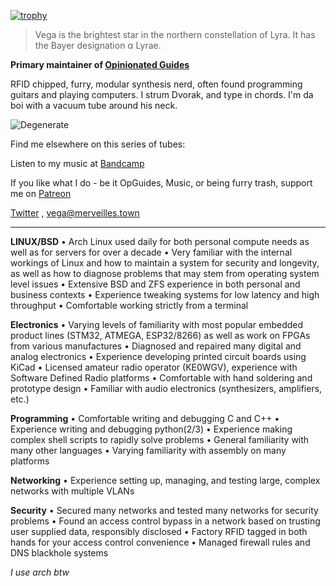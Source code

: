 [![trophy](https://github-profile-trophy.vercel.app/?username=VegaDeftwing)](https://github.com/ryo-ma/github-profile-trophy)

> Vega is the brightest star in the northern constellation of Lyra. It has the Bayer designation α Lyrae. 

**Primary maintainer of [Opinionated Guides](https://opinionatedguide.github.io/#/)**

RFID chipped, furry, modular synthesis nerd, often found programming guitars and playing computers. I strum Dvorak, and type in chords. I'm da boi with a vacuum tube around his neck.



![Degenerate](https://opinionatedguide.github.io/openg/box.png)



Find me elsewhere on this series of tubes:

Listen to my music at [Bandcamp](vegadeftwing.bandcamp.com) 

If you like what I do - be it OpGuides, Music, or being furry trash, support me on [Patreon](https://patreon.com/deftwing)

[Twitter](https://twitter.com/Vega_DW) , [vega@merveilles.town](https://merveilles.town/@vega)

---

**LINUX/BSD**
• Arch Linux used daily for both personal compute needs as well as for servers for over a decade
• Very familiar with the internal workings of Linux and how to maintain a system for security and
longevity, as well as how to diagnose problems that may stem from operating system level issues
• Extensive BSD and ZFS experience in both personal and business contexts
• Experience tweaking systems for low latency and high throughput
• Comfortable working strictly from a terminal

**Electronics**
• Varying levels of familiarity with most popular embedded product lines (STM32, ATMEGA, ESP32/8266) as well as work
on FPGAs from various manufactures
• Diagnosed and repaired many digital and analog electronics
• Experience developing printed circuit boards using KiCad
• Licensed amateur radio operator (KE0WGV), experience with Software Defined Radio platforms
• Comfortable with hand soldering and prototype design
• Familiar with audio electronics (synthesizers, amplifiers, etc.)

**Programming**
• Comfortable writing and debugging C and C++
• Experience writing and debugging python(2/3)
• Experience making complex shell scripts to rapidly solve problems
• General familiarity with many other languages
• Varying familiarity with assembly on many platforms

**Networking**
• Experience setting up, managing, and testing large, complex networks with multiple VLANs

**Security**
• Secured many networks and tested many networks for security problems
• Found an access control bypass in a network based on trusting user supplied data, responsibly
disclosed
• Factory RFID tagged in both hands for your access control convenience
• Managed firewall rules and DNS blackhole systems





*I use arch btw*
